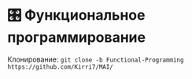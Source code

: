 # 🎛️ Функциональное программирование
Клонирование:
```git clone -b Functional-Programming https://github.com/Kirri7/MAI/```
